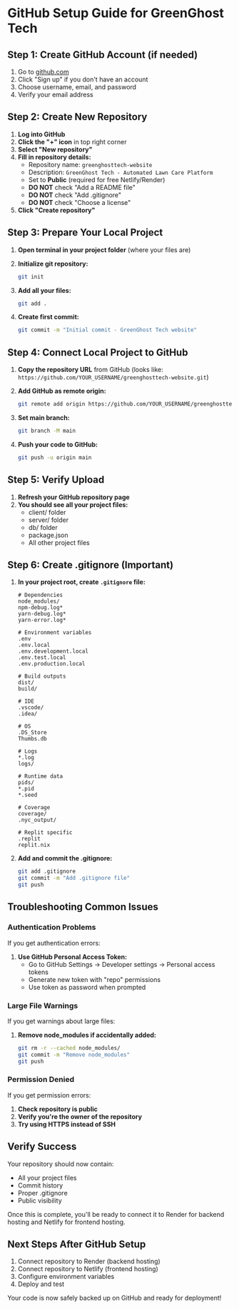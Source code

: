 # GitHub Setup Guide for GreenGhost Tech

## Step 1: Create GitHub Account (if needed)

1. Go to [github.com](https://github.com)
2. Click "Sign up" if you don't have an account
3. Choose username, email, and password
4. Verify your email address

## Step 2: Create New Repository

1. **Log into GitHub**
2. **Click the "+" icon** in top right corner
3. **Select "New repository"**
4. **Fill in repository details:**
   - Repository name: `greenghosttech-website`
   - Description: `GreenGhost Tech - Automated Lawn Care Platform`
   - Set to **Public** (required for free Netlify/Render)
   - **DO NOT** check "Add a README file"
   - **DO NOT** check "Add .gitignore"
   - **DO NOT** check "Choose a license"
5. **Click "Create repository"**

## Step 3: Prepare Your Local Project

1. **Open terminal in your project folder** (where your files are)
2. **Initialize git repository:**
   ```bash
   git init
   ```

3. **Add all your files:**
   ```bash
   git add .
   ```

4. **Create first commit:**
   ```bash
   git commit -m "Initial commit - GreenGhost Tech website"
   ```

## Step 4: Connect Local Project to GitHub

1. **Copy the repository URL** from GitHub (looks like: `https://github.com/YOUR_USERNAME/greenghosttech-website.git`)

2. **Add GitHub as remote origin:**
   ```bash
   git remote add origin https://github.com/YOUR_USERNAME/greenghosttech-website.git
   ```

3. **Set main branch:**
   ```bash
   git branch -M main
   ```

4. **Push your code to GitHub:**
   ```bash
   git push -u origin main
   ```

## Step 5: Verify Upload

1. **Refresh your GitHub repository page**
2. **You should see all your project files:**
   - client/ folder
   - server/ folder
   - db/ folder
   - package.json
   - All other project files

## Step 6: Create .gitignore (Important)

1. **In your project root, create `.gitignore` file:**
   ```
   # Dependencies
   node_modules/
   npm-debug.log*
   yarn-debug.log*
   yarn-error.log*

   # Environment variables
   .env
   .env.local
   .env.development.local
   .env.test.local
   .env.production.local

   # Build outputs
   dist/
   build/

   # IDE
   .vscode/
   .idea/

   # OS
   .DS_Store
   Thumbs.db

   # Logs
   *.log
   logs/

   # Runtime data
   pids/
   *.pid
   *.seed

   # Coverage
   coverage/
   .nyc_output/

   # Replit specific
   .replit
   replit.nix
   ```

2. **Add and commit the .gitignore:**
   ```bash
   git add .gitignore
   git commit -m "Add .gitignore file"
   git push
   ```

## Troubleshooting Common Issues

### Authentication Problems
If you get authentication errors:
1. **Use GitHub Personal Access Token:**
   - Go to GitHub Settings → Developer settings → Personal access tokens
   - Generate new token with "repo" permissions
   - Use token as password when prompted

### Large File Warnings
If you get warnings about large files:
1. **Remove node_modules if accidentally added:**
   ```bash
   git rm -r --cached node_modules/
   git commit -m "Remove node_modules"
   git push
   ```

### Permission Denied
If you get permission errors:
1. **Check repository is public**
2. **Verify you're the owner of the repository**
3. **Try using HTTPS instead of SSH**

## Verify Success

Your repository should now contain:
- All your project files
- Commit history
- Proper .gitignore
- Public visibility

Once this is complete, you'll be ready to connect it to Render for backend hosting and Netlify for frontend hosting.

## Next Steps After GitHub Setup

1. Connect repository to Render (backend hosting)
2. Connect repository to Netlify (frontend hosting)
3. Configure environment variables
4. Deploy and test

Your code is now safely backed up on GitHub and ready for deployment!